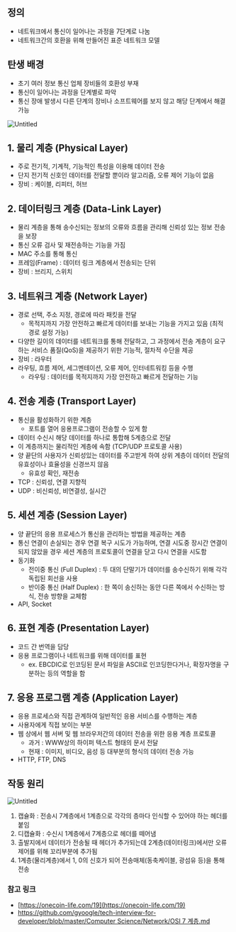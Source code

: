 ## 정의

- 네트워크에서 통신이 일어나는 과정을 7단계로 나눔
- 네트워크간의 호환을 위해 만들어진 표준 네트워크 모델

## 탄생 배경

- 초기 여러 정보 통신 업체 장비들의 호환성 부재
- 통신이 일어나는 과정을 단계별로 파악
- 통신 장애 발생시 다른 단계의 장비나 소프트웨어를 보지 않고 해당 단계에서 해결 가능

![Untitled](https://s3-us-west-2.amazonaws.com/secure.notion-static.com/93b696b5-efd5-44ce-8d93-d70ef5f9b406/Untitled.png)

## 1. 물리 계층 (Physical Layer)

- 주로 전기적, 기계적, 기능적인 특성을 이용해 데이터 전송
- 단지 전기적 신호인 데이터를 전달할 뿐이라 알고리즘, 오류 제어 기능이 없음
- 장비 : 케이블, 리피터, 허브

## 2. 데이터링크 계층 (Data-Link Layer)

- 물리 계층을 통해 송수신되는 정보의 오류와 흐름을 관리해 신뢰성 있는 정보 전송을 보장
- 통신 오류 검사 및 재전송하는 기능을 가짐
- MAC 주소를 통해 통신
- 프레임(Frame) : 데이터 링크 계층에서 전송되는 단위
- 장비 : 브리지, 스위치

## 3. 네트워크 계층 (Network Layer)

- 경로 선택, 주소 지정, 경로에 따라 패킷을 전달
    - 목적지까지 가장 안전하고 빠르게 데이터를 보내는 기능을 가지고 있음 (최적 경로 설정 가능)
- 다양한 길이의 데이터를 네트워크를 통해 전달하고, 그 과정에서 전송 계층이 요구하는 서비스 품질(QoS)을 제공하기 위한 기능적, 절차적 수단을 제공
- 장비 : 라우터
- 라우팅, 흐름 제어, 세그멘테이션, 오류 제어, 인터네트워킹 등을 수행
    - 라우팅 : 데이터를 목적지까지 가장 안전하고 빠르게 전달하는 기능

## 4. 전송 계층 (Transport Layer)

- 통신을 활성화하기 위한 계층
    - 포트를 열어 응용프로그램이 전송할 수 있게 함
- 데이터 수신시 해당 데이터를 하나로 통합해 5계층으로 전달
- 이 계층까지는 물리적인 계층에 속함 (TCP/UDP 프로토콜 사용)
- 양 끝단의 사용자가 신뢰성있는 데이터를 주고받게 하여 상위 계층이 데이터 전달의 유효성이나 효율성을 신경쓰지 않음
    - 유효성 확인, 재전송
- TCP : 신뢰성, 연결 지향적
- UDP : 비신뢰성, 비연결성, 실시간

## 5. 세션 계층 (Session Layer)

- 양 끝단의 응용 프로세스가 통신을 관리하는 방법을 제공하는 계층
- 통신 연결이 손실되는 경우 연결 복구 시도가 가능하며, 연결 시도중 장시간 연결이 되지 않았을 경우 세션 계층의 프로토콜이 연결을 닫고 다시 연결을 시도함
- 동기화
    - 전이중 통신 (Full Duplex) : 두 대의 단말기가 데이터를 송수신하기 위해 각각 독립된 회선을 사용
    - 반이중 통신 (Half Duplex) : 한 쪽이 송신하는 동안 다른 쪽에서 수신하는 방식, 전송 방향을 교체함
- API, Socket

## 6. 표현 계층 (Presentation Layer)

- 코드 간 번역을 담당
- 응용 프로그램이나 네트워크를 위해 데이터를 표현
    - ex. EBCDIC로 인코딩된 문서 파일을 ASCII로 인코딩한다거나, 확장자명을 구분하는 등의 역할을 함

## 7. 응용 프로그램 계층 (Application Layer)

- 응용 프로세스와 직접 관계하여 일반적인 응용 서비스를 수행하는 계층
- 사용자에게 직접 보이는 부분
- 웹 상에서 웹 서버 및 웹 브라우저간의 데이터 전송을 위한 응용 계층 프로토콜
    - 과거 : WWW상의 하이퍼 텍스트 형태의 문서 전달
    - 현재 : 이미지, 비디오, 음성 등 대부분의 형식의 데이터 전송 가능
- HTTP, FTP, DNS

## 작동 원리

![Untitled](https://s3-us-west-2.amazonaws.com/secure.notion-static.com/d7805c8b-0b8a-44dc-aef1-0ea7939be3ab/Untitled.png)

1. 캡슐화 : 전송시 7계층에서 1계층으로 각각의 층마다 인식할 수 있어야 하는 헤더를 붙임
2. 디캡슐화 : 수신시 1계층에서 7계층으로 헤더를 떼어냄
3. 출발지에서 데이터가 전송될 때 헤더가 추가되는데 2계층(데이터링크)에서만 오류제어를 위해 꼬리부분에 추가됨
4. 1계층(물리계층)에서 1, 0의 신호가 되어 전송매체(동축케이블, 광섬유 등)을 통해 전송

### 참고 링크

- [https://onecoin-life.com/19](https://onecoin-life.com/19)
- [https://github.com/gyoogle/tech-interview-for-developer/blob/master/Computer Science/Network/OSI 7 계층.md](https://github.com/gyoogle/tech-interview-for-developer/blob/master/Computer%20Science/Network/OSI%207%20%EA%B3%84%EC%B8%B5.md)